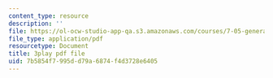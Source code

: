 ```yaml
---
content_type: resource
description: ''
file: https://ol-ocw-studio-app-qa.s3.amazonaws.com/courses/7-05-general-biochemistry-spring-2020/7b5854f7995dd79a6874f4d3728e6405_7uCfPTwwYIc.pdf
file_type: application/pdf
resourcetype: Document
title: 3play pdf file
uid: 7b5854f7-995d-d79a-6874-f4d3728e6405
---
```

